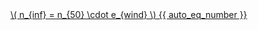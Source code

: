 <a href="/eco2_guide_center/1.%20ECO2%20Logic%20Guide/Hee1_Equation_List.html" class="equation-link" target="_blank" rel="noopener noreferrer">
  \( n_{inf} = n_{50} \cdot e_{wind} \) {{ auto_eq_number }}
</a>
